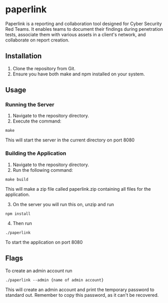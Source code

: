# paperlink

Paperlink is a reporting and collaboration tool designed for Cyber Security Red Teams. It enables teams to document their findings during penetration tests, associate them with various assets in a client's network, and collaborate on report creation.

## Installation

1. Clone the repository from Git.
2. Ensure you have both make and npm installed on your system.

## Usage

### Running the Server

1. Navigate to the repository directory.
2. Execute the command:

```make```

This will start the server in the current directory on port 8080

### Building the Application

1. Navigate to the repository directory.
2. Run the following command:

```make build```

This will make a zip file called paperlink.zip containing all files for the application.

3. On the server you will run this on, unzip and run

```npm install```

4. Then run 

```./paperlink```

To start the application on port 8080

## Flags

To create an admin account run

```./paperlink --admin {name of admin account}```

This will create an admin account and print the temporary password to standard out. Remember to copy this password, as it can't be recovered.

